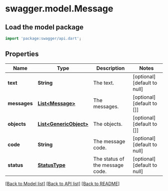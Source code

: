 # swagger.model.Message

## Load the model package
```dart
import 'package:swagger/api.dart';
```

## Properties
Name | Type | Description | Notes
------------ | ------------- | ------------- | -------------
**text** | **String** | The text. | [optional] [default to null]
**messages** | [**List&lt;Message&gt;**](Message.md) | The messages. | [optional] [default to []]
**objects** | [**List&lt;GenericObject&gt;**](GenericObject.md) | The objects. | [optional] [default to []]
**code** | **String** | The message code. | [optional] [default to null]
**status** | [**StatusType**](StatusType.md) | The status of the message code. | [optional] [default to null]

[[Back to Model list]](../README.md#documentation-for-models) [[Back to API list]](../README.md#documentation-for-api-endpoints) [[Back to README]](../README.md)


